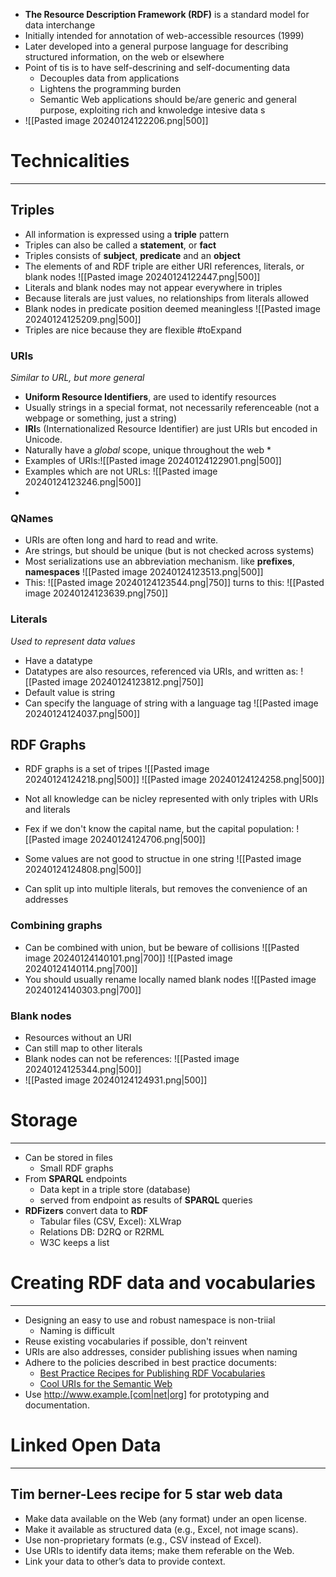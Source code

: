 
* **The Resource Description Framework (RDF)** is a standard model for data  interchange
* Initially intended for annotation of web-accessible resources (1999)
* Later developed into a general purpose language for describing structured information, on the web or elsewhere
* Point of tis is to have self-descrining and self-documenting data
	* Decouples data from applications
	* Lightens the programming burden
	* Semantic Web applications should be/are generic and general purpose, exploiting rich and knwoledge intesive data s
* ![[Pasted image 20240124122206.png|500]]

# Technicalities
---

## Triples

* All information is expressed using a **triple** pattern
* Triples can also be called a **statement**, or **fact**
* Triples consists of **subject**, **predicate** and an **object**
* The elements of and RDF triple are either URI references, literals, or blank nodes
![[Pasted image 20240124122447.png|500]]
* Literals and blank nodes may not appear everywhere in triples
* Because literals are just values, no relationships from literals allowed
* Blank nodes in predicate position deemed meaningless
![[Pasted image 20240124125209.png|500]]
* Triples are nice because they are flexible #toExpand
### URIs
_Similar to URL, but more general_

* **Uniform Resource Identifiers**, are used to identify resources
* Usually strings in a special format, not necessarily referenceable (not a webpage or something, just a string)
* **IRI**s (Internationalized Resource Identifier) are just URIs but encoded in Unicode.
* Naturally have a _global_ scope, unique throughout the web
	* 
* Examples of URIs:![[Pasted image 20240124122901.png|500]]
* Examples which are not URLs: ![[Pasted image 20240124123246.png|500]]
* 

### QNames

* URIs are often long and hard to read and write.
* Are strings, but should be unique (but is not checked across systems)
* Most serializations use an abbreviation mechanism. like **prefixes**, **namespaces**
![[Pasted image 20240124123513.png|500]]
* This: 
	![[Pasted image 20240124123544.png|750]]
	turns to this:
	![[Pasted image 20240124123639.png|750]]
### Literals
_Used to represent data values_

* Have a datatype
* Datatypes are also resources, referenced via URIs, and written as:
	![[Pasted image 20240124123812.png|750]]
* Default value is string
* Can specify the language of string with a language tag
	![[Pasted image 20240124124037.png|500]]
## RDF Graphs

* RDF graphs is a set of tripes
![[Pasted image 20240124124218.png|500]]
![[Pasted image 20240124124258.png|500]]
	
* Not all knowledge can be nicley represented with only triples with URIs and literals
* Fex if we don't know the capital name, but the capital population:
![[Pasted image 20240124124706.png|500]]
* Some values are not good to structue in one string
![[Pasted image 20240124124808.png|500]]
* Can split up into multiple literals, but removes the convenience of an addresses

### Combining graphs

* Can be combined with union, but be beware of collisions
![[Pasted image 20240124140101.png|700]]
![[Pasted image 20240124140114.png|700]]
* You should usually rename locally named blank nodes
![[Pasted image 20240124140303.png|700]]
### Blank nodes
* Resources without an URI
* Can still map to other literals
* Blank nodes can not be references:
	  ![[Pasted image 20240124125344.png|500]]
* ![[Pasted image 20240124124931.png|500]]

# Storage
---

* Can be stored in files
	* Small RDF graphs
* From **SPARQL** endpoints
	* Data kept in a triple store (database)
	* served from endpoint as results of **SPARQL** queries
* **RDFizers** convert data to **RDF**
	* Tabular files (CSV, Excel): XLWrap
	* Relations DB: D2RQ or R2RML
	* W3C keeps a list


# Creating RDF data and vocabularies
---

* Designing an easy to use and robust namespace is non-triial
	* Naming is difficult
* Reuse existing vocabularies if possible, don't reinvent
* URIs are also addresses, consider publishing issues when naming
* Adhere to the policies described in best practice documents:
	* [Best Practice Recipes for Publishing RDF Vocabularies](http://www.w3.org/TR/2008/NOTE-swbp-vocab-pub-20080828/) 
	* [Cool URIs for the Semantic Web](http://www.w3.org/TR/cooluris)
* Use http://www.example.[com|net|org] for prototyping and documentation.

# Linked Open Data
---

## Tim berner-Lees recipe for 5 star web data

* Make data available on the Web (any format) under an open license. 
* Make it available as structured data (e.g., Excel, not image scans). 
* Use non-proprietary formats (e.g., CSV instead of Excel). 
* Use URIs to identify data items; make them referable on the Web. 
* Link your data to other’s data to provide context.